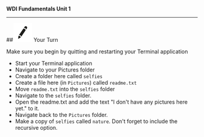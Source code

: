 **WDI Fundamentals Unit 1**

---

##![Your Turn](../assets/exercise.png) Your Turn

Make sure you begin by quitting and restarting your Terminal application

* Start your Terminal application
* Navigate to your Pictures folder
* Create a folder here called `selfies`
* Create a file here (in `Pictures`) called `readme.txt`
* Move `readme.txt` into the `selfies` folder
* Navigate to the `selfies` folder.
* Open the readme.txt and add the text "I don't have any pictures here yet." to
  it.
* Navigate back to the `Pictures` folder.
* Make a copy of `selfies` called `nature`. Don't forget to include the
  recursive option.
